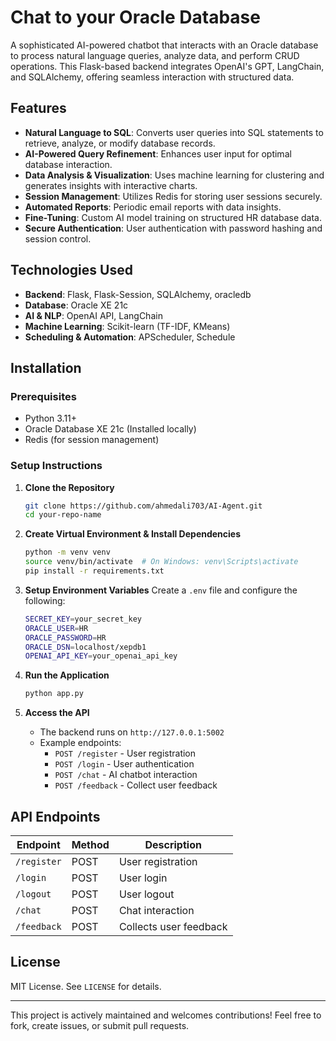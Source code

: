 # Chat to your Oracle Database 

A sophisticated AI-powered chatbot that interacts with an Oracle database to process natural language queries, analyze data, and perform CRUD operations. This Flask-based backend integrates OpenAI's GPT, LangChain, and SQLAlchemy, offering seamless interaction with structured data.

## Features

- **Natural Language to SQL**: Converts user queries into SQL statements to retrieve, analyze, or modify database records.
- **AI-Powered Query Refinement**: Enhances user input for optimal database interaction.
- **Data Analysis & Visualization**: Uses machine learning for clustering and generates insights with interactive charts.
- **Session Management**: Utilizes Redis for storing user sessions securely.
- **Automated Reports**: Periodic email reports with data insights.
- **Fine-Tuning**: Custom AI model training on structured HR database data.
- **Secure Authentication**: User authentication with password hashing and session control.

## Technologies Used

- **Backend**: Flask, Flask-Session, SQLAlchemy, oracledb
- **Database**: Oracle XE 21c
- **AI & NLP**: OpenAI API, LangChain
- **Machine Learning**: Scikit-learn (TF-IDF, KMeans)
- **Scheduling & Automation**: APScheduler, Schedule

## Installation

### Prerequisites
- Python 3.11+
- Oracle Database XE 21c (Installed locally)
- Redis (for session management)

### Setup Instructions

1. **Clone the Repository**
   ```sh
   git clone https://github.com/ahmedali703/AI-Agent.git
   cd your-repo-name
   ```

2. **Create Virtual Environment & Install Dependencies**
   ```sh
   python -m venv venv
   source venv/bin/activate  # On Windows: venv\Scripts\activate
   pip install -r requirements.txt
   ```

3. **Setup Environment Variables**
   Create a `.env` file and configure the following:
   ```sh
   SECRET_KEY=your_secret_key
   ORACLE_USER=HR
   ORACLE_PASSWORD=HR
   ORACLE_DSN=localhost/xepdb1
   OPENAI_API_KEY=your_openai_api_key
   ```

4. **Run the Application**
   ```sh
   python app.py
   ```

5. **Access the API**
   - The backend runs on `http://127.0.0.1:5002`
   - Example endpoints:
     - `POST /register` - User registration
     - `POST /login` - User authentication
     - `POST /chat` - AI chatbot interaction
     - `POST /feedback` - Collect user feedback



## API Endpoints

| Endpoint        | Method | Description |
|----------------|--------|-------------|
| `/register`    | POST   | User registration |
| `/login`       | POST   | User login |
| `/logout`      | POST   | User logout |
| `/chat`        | POST   | Chat interaction |
| `/feedback`    | POST   | Collects user feedback |

## License

MIT License. See `LICENSE` for details.

---

This project is actively maintained and welcomes contributions! Feel free to fork, create issues, or submit pull requests.

